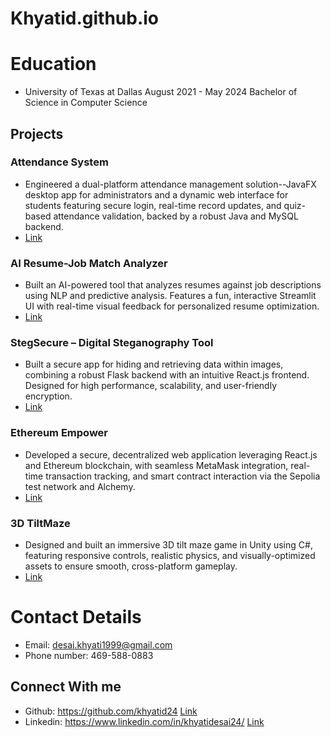 # Khyatid.github.io

# Education
- University of Texas at Dallas    August 2021 - May 2024
  Bachelor of Science in Computer Science

## Projects
### Attendance System
- Engineered a dual-platform attendance management solution--JavaFX desktop app for administrators and a dynamic web interface for students featuring secure login, real-time record updates, and quiz-based attendance validation, backed by a robust Java and MySQL backend.
- [Link](https://github.com/LucaDonadello/AttendanceSystemUTD.git)

### AI Resume-Job Match Analyzer
- Built an AI-powered tool that analyzes resumes against job descriptions using NLP and predictive analysis. Features a fun, interactive Streamlit UI with real-time visual feedback for personalized resume optimization.
- [Link](https://github.com/khyatid24/-AI-Resume-Job-Match-Analyzer.git)

### StegSecure – Digital Steganography Tool 
- Built a secure app for hiding and retrieving data within images, combining a robust Flask backend with an intuitive React.js frontend. Designed for high performance, scalability, and user-friendly encryption.
- [Link](https://github.com/Anubhav12pal/SeniorProjectSteganography.git)

### Ethereum Empower
- Developed a secure, decentralized web application leveraging React.js and Ethereum blockchain, with seamless MetaMask integration, real-time transaction tracking, and smart contract interaction via the Sepolia test network and Alchemy.
- [Link](https://github.com/HamdaanETH/Ethereum_Empower/tree/master)

### 3D TiltMaze
- Designed and built an immersive 3D tilt maze game in Unity using C#, featuring responsive controls, realistic physics, and visually-optimized assets to ensure smooth, cross-platform gameplay.
- [Link](https://github.com/Saumiln/TiltMaze3D.git)

# Contact Details
- Email: desai.khyati1999@gmail.com
- Phone number: 469-588-0883

## Connect With me 
- Github: https://github.com/khyatid24 [Link](https://github.com/khyatid24)
- Linkedin: https://www.linkedin.com/in/khyatidesai24/ [Link](https://www.linkedin.com/in/khyatidesai24/)
